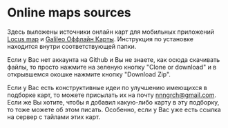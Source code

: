 # Online maps sources
Здесь выложены источники онлайн карт для мобильных приложений [Locus map](http://www.locusmap.eu/) и [Galileo Оффлайн Карты](https://galileo-app.ru/). 
Инструкция по установке находится внутри соответствующей папки. 

Если у Вас нет аккаунта на Github и Вы не знаете, как осюда скачивать файлы, 
то просто нажмите на зеленую кнопку "Clone or download" и в открывшемся окошке нажмите кнопку "Download Zip".

Если у Вас есть конструктивные идеи по улучшению имеющихся в подборке карт, то можете присылать их на почту <nnngrch@gmail.com>. Если же Вы хотите, чтобы я добавил какую-либо карту в эту подборку, то тоже можете об этом писать. Особенно, если у Вас уже есть ссылка на сервер с тайлами этих карт.
